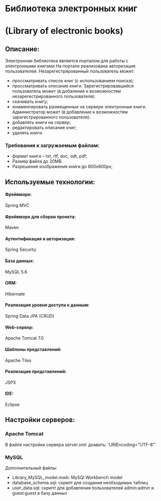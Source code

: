 # Библиотека электронных книг
# (Library of electronic books)

## Описание:

Электронная библиотека является порталом для работы с электронными книгами
На портале реализована авторизация пользователей.
Незарегестрированный пользователь может:
- проссматривать список книг (с использованием поиска);
- проссматривать описание книги. 
Зарегистрировавшийся пользователь может (в добаление к возможностям незарегестрированного пользователя):
- скачивать книгу;
- комментировать размещенные на сервере электронные книги.
Администратор может (в добавление к возможностям зарегестрированного пользователя):
- добавлять книги на сервер;
- редактировать описание книг;
- удалять книги.

### Требования к загружаемым файлам:

- формат книги – txt, rtf, doc, odt, pdf;
- Размер файла до 20MB.
- Разрешение изображения книги до 800х600px;


## Используемые технологии:

#### Фреймворк:
Spring MVC
#### Фреймворк для сборки проекта:
Maven

#### Аутентификация и авторизация:
Spring Security

#### База данных:
MySQL 5.6
#### ORM:
Hibernate
#### Реализация уровня доступа к данным:
Spring Data JPA (CRUD)

#### Web-сервер:
Apache Tomcat 7.0
#### Шаблоны представлений:
Apache Tiles
#### Реализация представлений:
JSPX

#### IDE:
Eclipse

## Настройки серверов:

### Apache Tomcat
В файле настройки сервера server.xml:
<Connector URIEncoding="UTF-8" connectionTimeout="20000" port="8080" protocol="HTTP/1.1" redirectPort="8443"/>
доавить: 'URIEncoding="UTF-8"'

### MySQL
Дополнительный файлы:
- Library_MySQL_model.mwb: MySQl Workbench model
- database_schema.sql: скрипт для создания необходимых таблиц
- user_data.sql: скрипт для добавления пользователей admin:admin и guest:guest в базу данных



